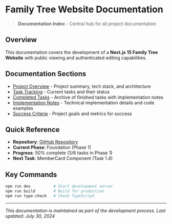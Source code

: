# Family Tree Website Documentation

> **Documentation Index** - Central hub for all project documentation

## Overview

This documentation covers the development of a **Next.js 15 Family Tree Website** with public viewing and authenticated editing capabilities.

## Documentation Sections

- [Project Overview](./project-overview.md) - Project summary, tech stack, and architecture
- [Task Tracking](./task-tracking.md) - Current tasks and their status
- [Completed Tasks](./completed-tasks.md) - Archive of finished tasks with implementation notes
- [Implementation Notes](./implementation-notes.md) - Technical implementation details and code examples
- [Success Criteria](./success-criteria.md) - Project goals and metrics for success

## Quick Reference

- **Repository**: [GitHub Repository](https://github.com/username/family-tree)
- **Current Phase**: Foundation (Phase 1)
- **Progress**: 50% complete (3/6 tasks in Phase 1)
- **Next Task**: MemberCard Component (Task 1.4)

## Key Commands

```bash
npm run dev          # Start development server
npm run build        # Build for production
npm run type-check   # Check TypeScript
```

---

*This documentation is maintained as part of the development process. Last updated: July 30, 2024*